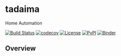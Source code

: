 # tadaima

Home Automation

[![Build Status](https://github.com/timkpaine/tadaima/actions/workflows/build.yml/badge.svg?branch=main&event=push)](https://github.com/timkpaine/tadaima/actions/workflows/build.yml)
[![codecov](https://codecov.io/gh/timkpaine/tadaima/branch/main/graph/badge.svg)](https://codecov.io/gh/timkpaine/tadaima)
[![License](https://img.shields.io/github/license/timkpaine/tadaima)](https://github.com/timkpaine/tadaima)
[![PyPI](https://img.shields.io/pypi/v/tadaima.svg)](https://pypi.python.org/pypi/tadaima)
[![Binder](https://mybinder.org/badge_logo.svg)](https://mybinder.org/v2/gh/timkpaine/tadaima/main?urlpath=lab)

## Overview

